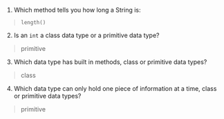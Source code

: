 1. Which method tells you how long a String is: 

> `length()`

2. Is an `int` a class data type or a primitive data type? 

> primitive

3. Which data type has built in methods, class or primitive data types?

> class

4. Which data type can only hold one piece of information at a time, class or primitive data types? 

> primitive